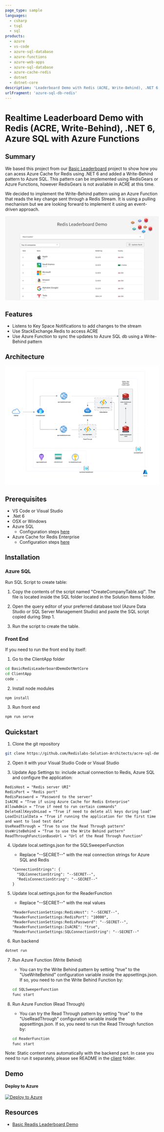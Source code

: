 ```yaml
---
page_type: sample
languages:
  - csharp
  - tsql
  - sql
products:
  - azure
  - vs-code
  - azure-sql-database
  - azure-functions
  - azure-web-apps
  - azure-sql-database
  - azure-cache-redis
  - dotnet
  - dotnet-core
description: 'Leaderboard Demo with Redis (ACRE, Write-Behind), .NET 6, Azure SQL with Azure Functions'
urlFragment: 'azure-sql-db-redis'
---
```


<!--
Guidelines on README format: https://review.docs.microsoft.com/help/onboard/admin/samples/concepts/readme-template

Guidance on onboarding samples to docs.microsoft.com/samples: https://review.docs.microsoft.com/help/onboard/admin/samples/process/onboarding

Taxonomies for products and languages: https://review.docs.microsoft.com/new-hope/information-architecture/metadata/taxonomies
-->

# Realtime Leaderboard Demo with Redis (ACRE, Write-Behind), .NET 6, Azure SQL with Azure Functions

## Summary

We based this project from our [Basic Leaderboard](https://github.com/redis-developer/basic-redis-leaderboard-demo-dotnet) project to show how you can acess Azure Cache for Redis using .NET 6 and added a Write-Behind pattern to Azure SQL. This pattern can be implemented using RedisGears or Azure Functions, however RedisGears is not available in ACRE at this time.

We decided to implement the Write-Behind pattern using an Azure Function that reads the key change sent through a Redis Stream. It is using a pulling mechanism but we are looking forward to implement it using an event-driven approach.

![How it works](./Solution%20Items/Images/screenshot001.png)

## Features

- Listens to Key Space Notifications to add changes to the stream
- Use StackExchange.Redis to access ACRE
- Use Azure Function to sync the updates to Azure SQL db using a Write-Behind pattern

## Architecture
![Architecture](/Solution%20Items/Images/architecture.png)
## Prerequisites

- VS Code or Visual Studio
- .Net 6
- OSX or Windows
- Azure SQL
  - Configuration steps [here](https://learn.microsoft.com/en-us/azure/azure-sql/database/single-database-create-quickstart?view=azuresql&tabs=azure-portal)
- Azure Cache for Redis Enterprise
  - Configuration steps [here](https://learn.microsoft.com/en-us/azure/azure-cache-for-redis/quickstart-create-redis-enterprise)

## Installation

### Azure SQL
Run SQL Script to create table:

1. Copy the contents of the script named "CreateCompanyTable.sql". The file is located inside the SQL folder located in the Solution Items folder.

2. Open the query editor of your preferred database tool (Azure Data Studio or SQL Server Management Studio) and paste the SQL script copied during Step 1.

3. Run the script to create the table.

### Front End
If you need to run the front end by itself:

1. Go to the ClientApp folder

```sh
cd BasicRedisLeaderboardDemoDotNetCore
cd ClientApp
code .
```

2. Install node modules

```sh
npm install
```

3. Run front end

```sh
npm run serve
```

## Quickstart

1. Clone the git repository

```sh
git clone https://github.com/Redislabs-Solution-Architects/acre-sql-demo
```

2. Open it with your Visual Studio Code or Visual Studio

3. Update App Settings to: include actual connection to Redis, Azure SQL and configure the application:

```text
RedisHost = "Redis server URI"
RedisPort = "Redis port"
RedisPassword = "Password to the server"
IsACRE = "True if using Azure Cache for Redis Enterprise"
AllowAdmin = "True if need to run certain commands"
DeleteAllKeysOnLoad = "True if need to delete all keys during load"
LoadInitialData = "True if running the application for the first time and want to load test data"
UseReadThrough = "True to use the Read Through pattern"
UseWriteBehind = "True to use the Write Behind pattern"
ReadThroughFunctionBaseUrl = "Url of the Read Through Function"
```

4. Update local.settings.json for the SQLSweeperFunction
    - Replace "--SECRET--" with the real connection strings for Azure SQL and Redis

    ```text
    "ConnectionStrings": {
      "SQLConnectionString": "--SECRET--",
      "RedisConnectionString": "--SECRET--"
    }
    ```

5. Update local.settings.json for the ReaderFunction
    - Replace "--SECRET--" with the real values

    ```text
    "ReaderFunctionSettings:RedisHost": "--SECRET--",
    "ReaderFunctionSettings:RedisPort": "10000",
    "ReaderFunctionSettings:RedisPassword": "--SECRET--",
    "ReaderFunctionSettings:IsACRE": "true",
    "ReaderFunctionSettings:SQLConnectionString": "--SECRET--"
    ```

6. Run backend

```sh
dotnet run
```

7. Run Azure Function (Write Behind)
    - You can try the Write Behind pattern by setting "true" to the "UseWriteBehind" configuration variable inside the appsettings.json. If so, you need to run the Write Behind Function by:

    ```sh
    cd SQLSweeperFunction
    func start
    ```

8. Run Azure Function (Read Through)
   - You can try the Read Through pattern by setting "true" to the "UseReadThrough" configuration variable inside the appsettings.json. If so, you need to run the Read Through function by:

   ```sh
   cd ReaderFunction
   func start
   ```

Note:
Static content runs automatically with the backend part. In case you need to run it separately, please see README in the [client](./BasicRedisLeaderboardDemoDotNetCore/ClientApp/README.md) folder.

## Demo

#### Deploy to Azure

[![Deploy to Azure](https://aka.ms/deploytoazurebutton)](https://portal.azure.com/#create/Microsoft.Template/uri/https%3A%2F%2Fraw.githubusercontent.com%2FRedislabs-Solution-Architects%2Facre-sql-demo%2Fmain%2FSolution%20Items%2FAzure%2Farm%2Fazuredeploy.json)

## Resources
- [Basic Readis Leaderboard Demo](https://github.com/redis-developer/basic-redis-leaderboard-demo-dotnet)
